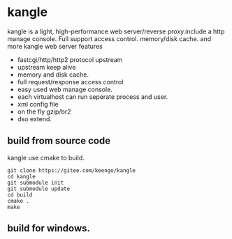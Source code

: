 # kangle

kangle is a light, high-performance web server/reverse proxy.include a http manage console. Full support access control. memory/disk cache. and more kangle web server features
* fastcgi/http/http2 protocol upstream
* upstream keep alive
* memory and disk cache.
* full request/response access control
* easy used web manage console.
* each virtualhost can run seperate process and user.
* xml config file
* on the fly gzip/br2
* dso extend.

## build from source code
kangle use cmake to build.
```
git clone https://gitee.com/keengo/kangle
cd kangle
git submodule init
git submodule update
cd build
cmake .
make
```
## build for windows.
